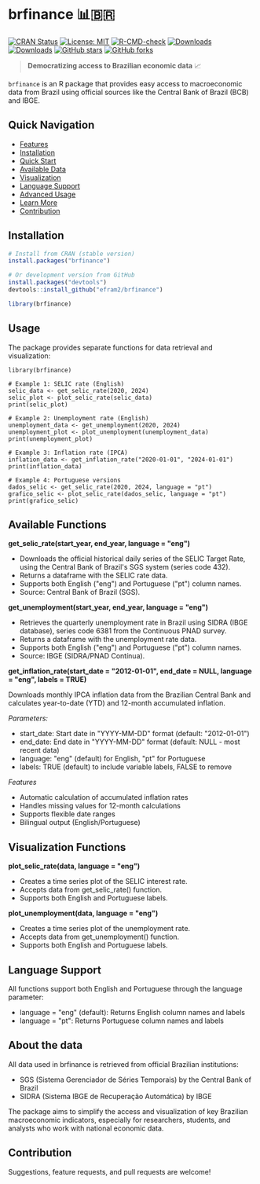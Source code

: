 # brfinance 📊🇧🇷

[![CRAN Status](https://www.r-pkg.org/badges/version/brfinance)](https://cran.r-project.org/package=brfinance)
[![License: MIT](https://img.shields.io/badge/License-MIT-yellow.svg)](https://opensource.org/licenses/MIT)
[![R-CMD-check](https://github.com/efram2/brfinance/actions/workflows/R-CMD-check.yaml/badge.svg)](https://github.com/efram2/brfinance/actions/workflows/R-CMD-check.yaml)
[![Downloads](https://cranlogs.r-pkg.org/badges/brfinance)](https://cran.r-project.org/package=brfinance)
[![Downloads](https://cranlogs.r-pkg.org/badges/grand-total/brfinance)](https://cran.r-project.org/package=brfinance)
[![GitHub stars](https://img.shields.io/github/stars/efram2/brfinance.svg)](https://github.com/efram2/brfinance/stargazers)
[![GitHub forks](https://img.shields.io/github/forks/efram2/brfinance.svg)](https://github.com/efram2/brfinance/network)


> **Democratizing access to Brazilian economic data** 📈

`brfinance` is an R package that provides easy access to macroeconomic data from Brazil using official sources like the Central Bank of Brazil (BCB) and IBGE.

## Quick Navigation

- [Features](#-features)
- [Installation](#-installation) 
- [Quick Start](#-quick-start)
- [Available Data](#-available-data)
- [Visualization](#-visualization)
- [Language Support](#-language-support)
- [Advanced Usage](#-advanced-usage)
- [Learn More](#-learn-more)
- [Contribution](#-contribution)

## Installation

```r
# Install from CRAN (stable version)
install.packages("brfinance")

# Or development version from GitHub
install.packages("devtools")
devtools::install_github("efram2/brfinance")

library(brfinance)

```

## Usage

The package provides separate functions for data retrieval and visualization:


```
library(brfinance)

# Example 1: SELIC rate (English)
selic_data <- get_selic_rate(2020, 2024)
selic_plot <- plot_selic_rate(selic_data)
print(selic_plot)

# Example 2: Unemployment rate (English)
unemployment_data <- get_unemployment(2020, 2024)
unemployment_plot <- plot_unemployment(unemployment_data)
print(unemployment_plot)

# Example 3: Inflation rate (IPCA)
inflation_data <- get_inflation_rate("2020-01-01", "2024-01-01")
print(inflation_data)

# Example 4: Portuguese versions
dados_selic <- get_selic_rate(2020, 2024, language = "pt")
grafico_selic <- plot_selic_rate(dados_selic, language = "pt")
print(grafico_selic)

```

## Available Functions

**get_selic_rate(start_year, end_year, language = "eng")**

* Downloads the official historical daily series of the SELIC Target Rate, using the Central Bank of Brazil's SGS system (series code 432).
* Returns a dataframe with the SELIC rate data.
* Supports both English ("eng") and Portuguese ("pt") column names.
* Source: Central Bank of Brazil (SGS).

**get_unemployment(start_year, end_year, language = "eng")**

* Retrieves the quarterly unemployment rate in Brazil using SIDRA (IBGE database), series code 6381 from the Continuous PNAD survey.
* Returns a dataframe with the unemployment rate data.
* Supports both English ("eng") and Portuguese ("pt") column names.
* Source: IBGE (SIDRA/PNAD Contínua).

**get_inflation_rate(start_date = "2012-01-01", end_date = NULL, language = "eng", labels = TRUE)**

Downloads monthly IPCA inflation data from the Brazilian Central Bank and calculates year-to-date (YTD) and 12-month accumulated inflation.

*Parameters:*

* start_date: Start date in "YYYY-MM-DD" format (default: "2012-01-01")
* end_date: End date in "YYYY-MM-DD" format (default: NULL - most recent data)
* language: "eng" (default) for English, "pt" for Portuguese
* labels: TRUE (default) to include variable labels, FALSE to remove

*Features*

* Automatic calculation of accumulated inflation rates
* Handles missing values for 12-month calculations
* Supports flexible date ranges
* Bilingual output (English/Portuguese)

## Visualization Functions

**plot_selic_rate(data, language = "eng")**

* Creates a time series plot of the SELIC interest rate.
* Accepts data from get_selic_rate() function.
* Supports both English and Portuguese labels.

**plot_unemployment(data, language = "eng")**

* Creates a time series plot of the unemployment rate.
* Accepts data from get_unemployment() function.
* Supports both English and Portuguese labels.

## Language Support

All functions support both English and Portuguese through the language parameter:

* language = "eng" (default): Returns English column names and labels
* language = "pt": Returns Portuguese column names and labels

## About the data

All data used in brfinance is retrieved from official Brazilian institutions:

* SGS (Sistema Gerenciador de Séries Temporais) by the Central Bank of Brazil
* SIDRA (Sistema IBGE de Recuperação Automática) by IBGE

The package aims to simplify the access and visualization of key Brazilian macroeconomic indicators, especially for researchers, students, and analysts who work with national economic data.

## Contribution

Suggestions, feature requests, and pull requests are welcome!

